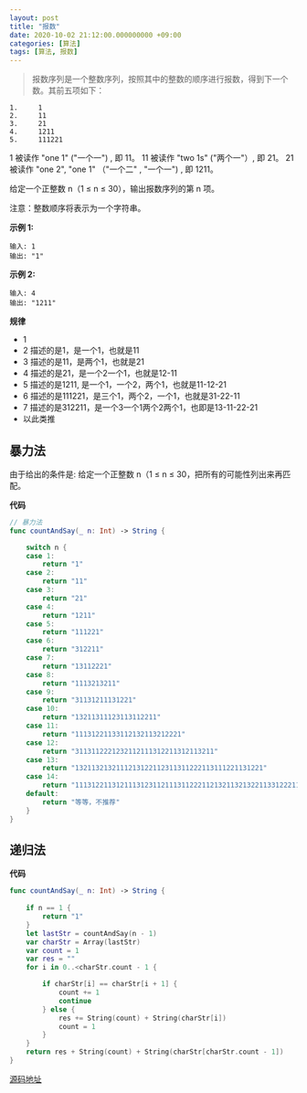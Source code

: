 ```yaml
---
layout: post
title: "报数"
date: 2020-10-02 21:12:00.000000000 +09:00
categories: [算法]
tags: [算法, 报数]
---
```


> 报数序列是一个整数序列，按照其中的整数的顺序进行报数，得到下一个数。其前五项如下：

```
1.     1
2.     11
3.     21
4.     1211
5.     111221
```

1 被读作  "one 1"  ("一个一") , 即 11。
11 被读作 "two 1s" ("两个一"）, 即 21。
21 被读作 "one 2",  "one 1" （"一个二" ,  "一个一") , 即 1211。

给定一个正整数 n（1 ≤ n ≤ 30），输出报数序列的第 n 项。

注意：整数顺序将表示为一个字符串。

**示例 1:**

```
输入: 1
输出: "1"
```

**示例 2:**

```
输入: 4
输出: "1211"
```

**规律**

- 1
- 2 描述的是1，是一个1，也就是11
- 3 描述的是11，是两个1，也就是21
- 4 描述的是21，是一个2一个1，也就是12-11
- 5 描述的是1211, 是一个1，一个2，两个1，也就是11-12-21
- 6 描述的是111221，是三个1，两个2，一个1，也就是31-22-11
- 7 描述的是312211，是一个3一个1两个2两个1，也即是13-11-22-21
- 以此类推

## 暴力法

由于给出的条件是: 给定一个正整数 n（1 ≤ n ≤ 30，把所有的可能性列出来再匹配。

**代码**

```swift
// 暴力法
func countAndSay(_ n: Int) -> String {

    switch n {
    case 1:
        return "1"
    case 2:
        return "11"
    case 3:
        return "21"
    case 4:
        return "1211"
    case 5:
        return "111221"
    case 6:
        return "312211"
    case 7:
        return "13112221"
    case 8:
        return "1113213211"
    case 9:
        return "31131211131221"
    case 10:
        return "13211311123113112211"
    case 11:
        return "11131221133112132113212221"
    case 12:
        return "3113112221232112111312211312113211"
    case 13:
        return "1321132132111213122112311311222113111221131221"
    case 14:
        return "11131221131211131231121113112221121321132132211331222113112211"
    default:
        return "等等，不推荐"
    }
}
```

## 递归法

**代码**

```swift
func countAndSay(_ n: Int) -> String {
        
    if n == 1 {
        return "1"
    }
    let lastStr = countAndSay(n - 1)
    var charStr = Array(lastStr)
    var count = 1
    var res = ""
    for i in 0..<charStr.count - 1 {

        if charStr[i] == charStr[i + 1] {
            count += 1
            continue
        } else {
            res += String(count) + String(charStr[i])
            count = 1
        }
    }
    return res + String(count) + String(charStr[charStr.count - 1])
}
```

[源码地址](https://github.com/Jovins/Algorithm)
